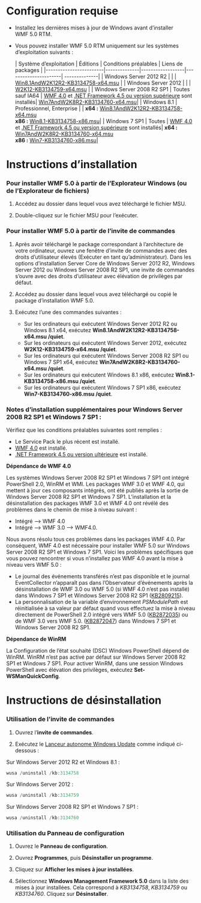 # Configuration requise

- Installez les dernières mises à jour de Windows avant d’installer WMF 5.0 RTM.
- Vous pouvez installer WMF 5.0 RTM uniquement sur les systèmes d’exploitation suivants :

    | Système d’exploitation       | Éditions         | Conditions préalables        |  Liens de packages |
    |------------------------|--------------|------------------|----------------------| --------------|
    | Windows Server 2012 R2 |  |  | [Win8.1AndW2K12R2-KB3134758-x64.msu](http://go.microsoft.com/fwlink/?LinkId=717507) |
    | Windows Server 2012    |  |  | [W2K12-KB3134759-x64.msu](http://go.microsoft.com/fwlink/?LinkId=717506) |
    | Windows Server 2008 R2 SP1 | Toutes sauf IA64 | [WMF 4.0](http://www.microsoft.com/en-us/download/details.aspx?id=40855) et [.NET Framework 4.5 ou version supérieure](https://msdn.microsoft.com/en-us/library/5a4x27ek.aspx) sont installés| [Win7AndW2K8R2-KB3134760-x64.msu](http://go.microsoft.com/fwlink/?LinkId=717504)|
    | Windows 8.1 | Professionnel, Enterprise | | **x64 :**  [Win8.1AndW2K12R2-KB3134758-x64.msu](http://go.microsoft.com/fwlink/?LinkId=717507) </br> **x86 :**  [Win8.1-KB3134758-x86.msu](http://go.microsoft.com/fwlink/?LinkID=717963)|
    | Windows 7 SP1 | Toutes | [WMF 4.0](http://www.microsoft.com/en-us/download/details.aspx?id=40855) et [.NET Framework 4.5 ou version supérieure](https://msdn.microsoft.com/en-us/library/5a4x27ek.aspx) sont installés| **x64 :**  [Win7AndW2K8R2-KB3134760-x64.msu](http://go.microsoft.com/fwlink/?LinkId=717504)  </br> **x86 :**  [Win7-KB3134760-x86.msu](http://go.microsoft.com/fwlink/?LinkID=717962)|

# Instructions d’installation

### Pour installer WMF 5.0 à partir de l’Explorateur Windows (ou de l’Explorateur de fichiers)

1. Accédez au dossier dans lequel vous avez téléchargé le fichier MSU.

2. Double-cliquez sur le fichier MSU pour l’exécuter.

### Pour installer WMF 5.0 à partir de l’invite de commandes

1. Après avoir téléchargé le package correspondant à l’architecture de votre ordinateur, ouvrez une fenêtre d’invite de commandes avec des droits d’utilisateur élevés (Exécuter en tant qu’administrateur). Dans les options d’installation Server Core de Windows Server 2012 R2, Windows Server 2012 ou Windows Server 2008 R2 SP1, une invite de commandes s’ouvre avec des droits d’utilisateur avec élévation de privilèges par défaut.

2. Accédez au dossier dans lequel vous avez téléchargé ou copié le package d’installation WMF 5.0.

3. Exécutez l’une des commandes suivantes :
    - Sur les ordinateurs qui exécutent Windows Server 2012 R2 ou Windows 8.1 x64, exécutez **Win8.1AndW2K12R2-KB3134758-x64.msu /quiet**.
    - Sur les ordinateurs qui exécutent Windows Server 2012, exécutez **W2K12-KB3134759-x64.msu /quiet**.
    - Sur les ordinateurs qui exécutent Windows Server 2008 R2 SP1 ou Windows 7 SP1 x64, exécutez **Win7AndW2K8R2-KB3134760-x64.msu /quiet**.
    - Sur les ordinateurs qui exécutent Windows 8.1 x86, exécutez **Win8.1-KB3134758-x86.msu /quiet**.
    - Sur les ordinateurs qui exécutent Windows 7 SP1 x86, exécutez **Win7-KB3134760-x86.msu /quiet**.

### Notes d’installation supplémentaires pour Windows Server 2008 R2 SP1 et Windows 7 SP1 :

Vérifiez que les conditions préalables suivantes sont remplies :
- Le Service Pack le plus récent est installé.
- [WMF 4.0](http://www.microsoft.com/en-us/download/details.aspx?id=40855) est installé.
- [.NET Framework 4.5 ou version ultérieure](https://msdn.microsoft.com/en-us/library/5a4x27ek.aspx) est installé.

**Dépendance de WMF 4.0**

Les systèmes Windows Server 2008 R2 SP1 et Windows 7 SP1 ont intégré PowerShell 2.0, WinRM et WMI. Les packages WMF 3.0 et WMF 4.0, qui mettent à jour ces composants intégrés, ont été publiés après la sortie de Windows Server 2008 R2 SP1 et Windows 7 SP1. L’installation et la désinstallation des packages WMF 3.0 et WMF 4.0 ont révélé des problèmes dans le chemin de mise à niveau suivant :

- Intégré --> WMF 4.0
- Intégré --> WMF 3.0 --> WMF4.0. 

Nous avons résolu tous ces problèmes dans les packages WMF 4.0. Par conséquent, WMF 4.0 est nécessaire pour installer WMF 5.0 sur Windows Server 2008 R2 SP1 et Windows 7 SP1. Voici les problèmes spécifiques que vous pouvez rencontrer si vous n’installez pas WMF 4.0 avant la mise à niveau vers WMF 5.0 :

- Le journal des événements transférés n’est pas disponible et le journal EventCollector n’apparaît pas dans l’Observateur d’événements après la désinstallation de WMF 3.0 ou WMF 5.0 (si WMF 4.0 n’est pas installé) dans Windows 7 SP1 et Windows Server 2008 R2 SP1 ([KB2809215](https://support.microsoft.com/en-us/kb/2809215)).
- La personnalisation de la variable d’environnement *PSModulePath* est réinitialisée à sa valeur par défaut quand vous effectuez la mise à niveau directement de PowerShell 2.0 intégré vers WMF 5.0 ([KB2872035](https://support.microsoft.com/en-us/kb/2872035)) ou de WMF 3.0 vers WMF 5.0. ([KB2872047](https://support.microsoft.com/en-us/kb/2872047)) dans Windows 7 SP1 et Windows Server 2008 R2 SP1.

**Dépendance de WinRM**

La Configuration de l’état souhaité (DSC) Windows PowerShell dépend de WinRM. WinRM n’est pas activé par défaut sur Windows Server 2008 R2 SP1 et Windows 7 SP1. Pour activer WinRM, dans une session Windows PowerShell avec élévation des privilèges, exécutez **Set-WSManQuickConfig**.

# Instructions de désinstallation

### Utilisation de l’invite de commandes

1.  Ouvrez l’**invite de commandes**.

2.  Exécutez le [Lanceur autonome Windows Update](https://support.microsoft.com/en-us/kb/934307) comme indiqué ci-dessous :

Sur Windows Server 2012 R2 et Windows 8.1 :
```powershell
wusa /uninstall /kb:3134758
```
Sur Windows Server 2012 :
```powershell
wusa /uninstall /kb:3134759
```
Sur Windows Server 2008 R2 SP1 et Windows 7 SP1 :
```powershell
wusa /uninstall /kb:3134760
```

### Utilisation du Panneau de configuration

1.  Ouvrez le **Panneau de configuration**.

2.  Ouvrez **Programmes**, puis **Désinstaller un programme**.

3.  Cliquez sur **Afficher les mises à jour installées**.

4.  Sélectionnez **Windows Management Framework 5.0** dans la liste des mises à jour installées. Cela correspond à *KB3134758*, *KB3134759* ou *KB3134760*. Cliquez sur **Désinstaller**.


<!--HONumber=Mar16_HO4-->


